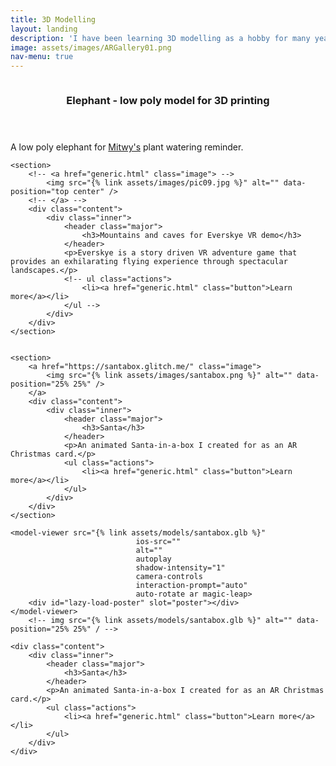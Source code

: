 ```yaml
---
title: 3D Modelling
layout: landing
description: 'I have been learning 3D modelling as a hobby for many years and have used it in a few projects.'
image: assets/images/ARGallery01.png
nav-menu: true
---
```


<!-- Main assets/images/ar-business-card_urs_01.PNG -->
<div id="main">

<!-- One -->

<section id="one" class="spotlights">
	<section>
		<!-- <a href="generic.html" class="image"> -->
			<img src="{% link assets/images/costume01_small02.jpg %}" alt="" data-position="center center" />
		<!-- </a> -->
		<div class="content">
			<div class="inner">
				<header class="major">
					<h3>Elephant - low poly model for 3D printing</h3>
				</header>
				<p>A low poly elephant for <a href="https://www.youtube.com/watch?v=G-64TGEd5ds">Mitwy's</a> plant watering reminder.</p>
				<!-- ul class="actions">
					<li><a href="generic.html" class="button">Learn more</a></li>
				</ul -->
			</div>
		</div>
	</section>

	<section>
		<!-- <a href="generic.html" class="image"> -->
			<img src="{% link assets/images/pic09.jpg %}" alt="" data-position="top center" />
		<!-- </a> -->
		<div class="content">
			<div class="inner">
				<header class="major">
					<h3>Mountains and caves for Everskye VR demo</h3>
				</header>
				<p>Everskye is a story driven VR adventure game that provides an exhilarating flying experience through spectacular landscapes.</p>
				<!-- ul class="actions">
					<li><a href="generic.html" class="button">Learn more</a></li>
				</ul -->
			</div>
		</div>
	</section>


	<section>
		<a href="https://santabox.glitch.me/" class="image">
			<img src="{% link assets/images/santabox.png %}" alt="" data-position="25% 25%" />
		</a>
		<div class="content">
			<div class="inner">
				<header class="major">
					<h3>Santa</h3>
				</header>
				<p>An animated Santa-in-a-box I created for as an AR Christmas card.</p>
				<ul class="actions">
					<li><a href="generic.html" class="button">Learn more</a></li>
				</ul>
			</div>
		</div>
	</section>
</section>

<section>

	<model-viewer src="{% link assets/models/santabox.glb %}"
								ios-src=""
								alt=""
								autoplay
								shadow-intensity="1"
								camera-controls
								interaction-prompt="auto"
								auto-rotate ar magic-leap>
		<div id="lazy-load-poster" slot="poster"></div>
	</model-viewer>
		<!-- img src="{% link assets/models/santabox.glb %}" alt="" data-position="25% 25%" / -->

	<div class="content">
		<div class="inner">
			<header class="major">
				<h3>Santa</h3>
			</header>
			<p>An animated Santa-in-a-box I created for as an AR Christmas card.</p>
			<ul class="actions">
				<li><a href="generic.html" class="button">Learn more</a></li>
			</ul>
		</div>
	</div>
</section>


</section>


<!-- Three -->


</div>
